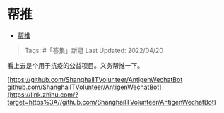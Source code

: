 # 帮推

- [帮推](https://zhuanlan.zhihu.com/p/501515550)

>Tags: #「答集」新冠 
>Last Updated: 2022/04/20

看上去是个用于抗疫的公益项目。义务帮推一下。

[https://github.com/ShanghaiITVolunteer/AntigenWechatBot​github.com/ShanghaiITVolunteer/AntigenWechatBot](https://link.zhihu.com/?target=https%3A//github.com/ShanghaiITVolunteer/AntigenWechatBot)